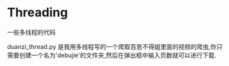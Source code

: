 # Threading
一些多线程的代码


duanzi_thread.py 是我用多线程写的一个爬取百思不得姐里面的视频的爬虫,你只需要创建一个名为'debujie'的文件夹,然后在弹出框中输入页数就可以进行下载.
